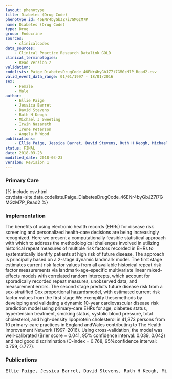 ```yaml
---
layout: phenotype
title: Diabetes (Drug Code)
phenotype_id: 46ENr4byGbJZ7i7GMGzM7P
name: Diabetes (Drug Code)
type: Drug
group: Endocrine
sources: 
    - clinicalcodes
data_sources:
    - Clinical Practice Research Datalink GOLD
clinical_terminologies:
    - Read Version 2
validation:
codelists: Paige_DiabetesDrugCode_46ENr4byGbJZ7i7GMGzM7P_Read2.csv
valid_event_data_range: 01/01/1997 - 18/01/2016
sex:
    - Female
    - Male
author:
    - Ellie Paige
    - Jessica Barret
    - David Stevens
    - Ruth H Keogh
    - Michael J Sweeting
    - Irwin Nazareth
    - Irene Peterson
    - Angela M Wood   
publications:
    - Ellie Paige, Jessica Barret, David Stevens, Ruth H Keogh, Michael J Sweeting, Irwin Nazareth, Irene Peterson, Angela M Wood, Landmark Models for Optimizing the Use of Repeated Measurements of Risk Factors in Electronic Health Records to Predict Future Disease Risk. American Journal of Epidemiology, 187(7): 1530-1538, 2018.
status: FINAL
date: 2018-03-23
modified_date: 2018-03-23
version: Revision 1
---
```


### Primary Care

{% include csv.html csvdata=site.data.codelists.Paige_DiabetesDrugCode_46ENr4byGbJZ7i7GMGzM7P_Read2 %}

### Implementation

The benefits of using electronic health records (EHRs) for disease risk screening and personalized health-care decisions are being increasingly recognized. Here we present a computationally feasible statistical approach with which to address the methodological challenges involved in utilizing historical repeat measures of multiple risk factors recorded in EHRs to systematically identify patients at high risk of future disease. The approach is principally based on a 2-stage dynamic landmark model. The first stage estimates current risk factor values from all available historical repeat risk factor measurements via landmark-age–specific multivariate linear mixed-effects models with correlated random intercepts, which account for sporadically recorded repeat measures, unobserved data, and measurement errors. The second stage predicts future disease risk from a sex-stratified Cox proportional hazardsmodel, with estimated current risk factor values from the first stage.We exemplify thesemethods by developing and validating a dynamic 10-year cardiovascular disease risk prediction model using primary-care EHRs for age, diabetes status, hypertension treatment, smoking status, systolic blood pressure, total cholesterol, and high-density lipoprotein cholesterol in 41,373 persons from 10 primary-care practices in England andWales contributing to The Health Improvement Network (1997–2016). Using cross-validation, the model was well-calibrated (Brier score = 0.041, 95% confidence interval: 0.039, 0.042) and had good discrimination (C-index = 0.768, 95%confidence interval: 0.759, 0.777).

### Publications

<pre>
Ellie Paige, Jessica Barret, David Stevens, Ruth H Keogh, Michael J Sweeting, Irwin Nazareth, Irene Peterson, Angela M Wood, Landmark Models for Optimizing the Use of Repeated Measurements of Risk Factors in Electronic Health Records to Predict Future Disease Risk. American Journal of Epidemiology, 187(7): 1530-1538, 2018.
</pre>
